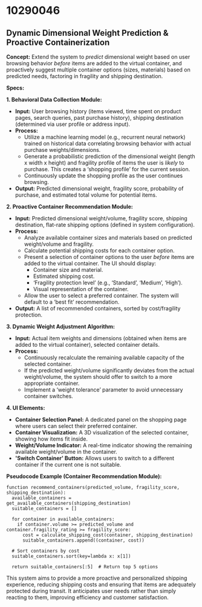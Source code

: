 # 10290046

## Dynamic Dimensional Weight Prediction & Proactive Containerization

**Concept:** Extend the system to *predict* dimensional weight based on user browsing behavior *before* items are added to the virtual container, and proactively suggest multiple container options (sizes, materials) based on predicted needs, factoring in fragility and shipping destination.

**Specs:**

**1. Behavioral Data Collection Module:**

*   **Input:** User browsing history (items viewed, time spent on product pages, search queries, past purchase history), shipping destination (determined via user profile or address input).
*   **Process:**
    *   Utilize a machine learning model (e.g., recurrent neural network) trained on historical data correlating browsing behavior with actual purchase weights/dimensions.
    *   Generate a probabilistic prediction of the dimensional weight (length x width x height) and fragility profile of items the user is *likely* to purchase.  This creates a ‘shopping profile’ for the current session.
    *   Continuously update the shopping profile as the user continues browsing.
*   **Output:** Predicted dimensional weight, fragility score, probability of purchase, and estimated total volume for potential items.

**2. Proactive Container Recommendation Module:**

*   **Input:** Predicted dimensional weight/volume, fragility score, shipping destination, flat-rate shipping options (defined in system configuration).
*   **Process:**
    *   Analyze available container sizes and materials based on predicted weight/volume and fragility.
    *   Calculate potential shipping costs for each container option.
    *   Present a selection of container options to the user *before* items are added to the virtual container. The UI should display:
        *   Container size and material.
        *   Estimated shipping cost.
        *   ‘Fragility protection level’ (e.g., ‘Standard’, ‘Medium’, ‘High’).
        *   Visual representation of the container.
    *   Allow the user to select a preferred container. The system will default to a ‘best fit’ recommendation.
*   **Output:** A list of recommended containers, sorted by cost/fragility protection.

**3. Dynamic Weight Adjustment Algorithm:**

*   **Input:** Actual item weights and dimensions (obtained when items are added to the virtual container), selected container details.
*   **Process:**
    *   Continuously recalculate the remaining available capacity of the selected container.
    *   If the predicted weight/volume significantly deviates from the actual weight/volume, the system should offer to switch to a more appropriate container.
    *   Implement a ‘weight tolerance’ parameter to avoid unnecessary container switches.

**4. UI Elements:**

*   **Container Selection Panel:** A dedicated panel on the shopping page where users can select their preferred container.
*   **Container Visualization:**  A 3D visualization of the selected container, showing how items fit inside.
*   **Weight/Volume Indicator:** A real-time indicator showing the remaining available weight/volume in the container.
*   **'Switch Container' Button:**  Allows users to switch to a different container if the current one is not suitable.

**Pseudocode Example (Container Recommendation Module):**

```
function recommend_containers(predicted_volume, fragility_score, shipping_destination):
  available_containers = get_available_containers(shipping_destination)
  suitable_containers = []

  for container in available_containers:
    if container.volume >= predicted_volume and container.fragility_rating >= fragility_score:
      cost = calculate_shipping_cost(container, shipping_destination)
      suitable_containers.append((container, cost))

  # Sort containers by cost
  suitable_containers.sort(key=lambda x: x[1])

  return suitable_containers[:5]  # Return top 5 options
```

This system aims to provide a more proactive and personalized shipping experience, reducing shipping costs and ensuring that items are adequately protected during transit. It anticipates user needs rather than simply reacting to them, improving efficiency and customer satisfaction.
